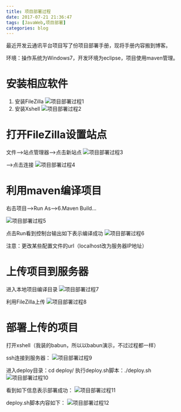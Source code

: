 ```yaml
---
title: 项目部署过程
date: 2017-07-21 21:36:47
tags: [JavaWeb,项目部署]
categories: blog
---
```

最近开发云通讯平台项目写了份项目部署手册，现将手册内容搬到博客。
<!--more-->
环境：操作系统为Windows7，开发环境为eclipse，项目使用maven管理。
# 安装相应软件
1. 安装FileZilla
![项目部署过程1](http://ofolh8dcq.bkt.clouddn.com/%E9%A1%B9%E7%9B%AE%E9%83%A8%E7%BD%B2%E8%BF%87%E7%A8%8B1.png)
2. 安装Xshell
![项目部署过程2](http://ofolh8dcq.bkt.clouddn.com/%E9%A1%B9%E7%9B%AE%E9%83%A8%E7%BD%B2%E8%BF%87%E7%A8%8B2.png)

# 打开FileZilla设置站点
文件-->站点管理器-->点击新站点
![项目部署过程3](http://ofolh8dcq.bkt.clouddn.com/%E9%A1%B9%E7%9B%AE%E9%83%A8%E7%BD%B2%E8%BF%87%E7%A8%8B3.png)

-->点击连接
![项目部署过程4](http://ofolh8dcq.bkt.clouddn.com/%E9%A1%B9%E7%9B%AE%E9%83%A8%E7%BD%B2%E8%BF%87%E7%A8%8B4.png)

# 利用maven编译项目
右击项目-->Run As-->6.Maven Build...

![项目部署过程5](http://ofolh8dcq.bkt.clouddn.com/%E9%A1%B9%E7%9B%AE%E9%83%A8%E7%BD%B2%E8%BF%87%E7%A8%8B5.png)

点击Run看到控制台输出如下表示编译成功
![项目部署过程6](http://ofolh8dcq.bkt.clouddn.com/%E9%A1%B9%E7%9B%AE%E9%83%A8%E7%BD%B2%E8%BF%87%E7%A8%8B6.png)

注意：更改某些配置文件的url（localhost改为服务器IP地址）

# 上传项目到服务器
进入本地项目编译目录
![项目部署过程7](http://ofolh8dcq.bkt.clouddn.com/%E9%A1%B9%E7%9B%AE%E9%83%A8%E7%BD%B2%E8%BF%87%E7%A8%8B7.png)

利用FileZilla上传
![项目部署过程8](http://ofolh8dcq.bkt.clouddn.com/%E9%A1%B9%E7%9B%AE%E9%83%A8%E7%BD%B2%E8%BF%87%E7%A8%8B8.png)

# 部署上传的项目
打开xshell（我装的babun，所以以babun演示，不过过程都一样）

ssh连接到服务器：
![项目部署过程9](http://ofolh8dcq.bkt.clouddn.com/%E9%A1%B9%E7%9B%AE%E9%83%A8%E7%BD%B2%E8%BF%87%E7%A8%8B9.png)

进入deploy目录：cd deploy/
执行deploy.sh脚本：./deploy.sh
![项目部署过程10](http://ofolh8dcq.bkt.clouddn.com/%E9%A1%B9%E7%9B%AE%E9%83%A8%E7%BD%B2%E8%BF%87%E7%A8%8B10.png)

看到如下信息表示部署成功：
![项目部署过程11](http://ofolh8dcq.bkt.clouddn.com/%E9%A1%B9%E7%9B%AE%E9%83%A8%E7%BD%B2%E8%BF%87%E7%A8%8B11.png)

deploy.sh脚本内容如下：
![项目部署过程12](http://ofolh8dcq.bkt.clouddn.com/%E9%A1%B9%E7%9B%AE%E9%83%A8%E7%BD%B2%E8%BF%87%E7%A8%8B12.png)
